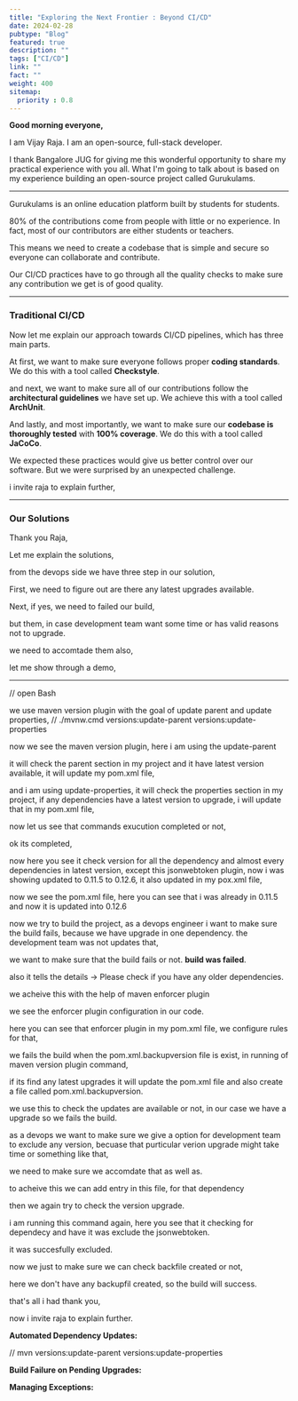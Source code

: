 ```yaml
---
title: "Exploring the Next Frontier : Beyond CI/CD"
date: 2024-02-28
pubtype: "Blog"
featured: true
description: ""
tags: ["CI/CD"]
link: ""
fact: ""
weight: 400
sitemap:
  priority : 0.8
---
```


**Good morning everyone,**

I am Vijay Raja. I am an open-source, full-stack developer.

I thank Bangalore JUG for giving me this wonderful opportunity to share my practical experience with you all. What I'm going to talk about is based on my experience building an open-source project called Gurukulams.

-----------------------------------------------

Gurukulams is an online education platform    built by students for students.

80% of the contributions come from people    with little or no experience. 
In fact, most of our contributors   are either students or teachers.

This means we need to create a codebase     that is simple and secure    so everyone can collaborate and contribute.

Our CI/CD practices have to go through    all the quality checks to make sure    any contribution we get is of good quality.

--------------------------------------------------

### Traditional CI/CD

Now let me explain our approach towards CI/CD pipelines, which has three main parts.

At first, we want to make sure everyone follows proper **coding standards**. We do this with a tool called **Checkstyle**.

and next, we want to make sure all of our contributions follow the **architectural guidelines** we have set up. We achieve this with a tool called **ArchUnit**.

And lastly, and most importantly, we want to make sure our **codebase is thoroughly tested** with **100% coverage**. We do this with a tool called **JaCoCo**.

We expected these practices would give us better control over our software. But we were surprised by an unexpected challenge.

i invite raja to explain further,

----------------------------------------------

### Our Solutions

Thank you Raja,

Let me explain the solutions,

from the devops side we have three step in our solution,

First, we need to figure out are there any latest upgrades available.

Next, if yes, we need to failed our build,

but them, in case development team want some time or has valid reasons not to upgrade.

we need to accomtade them also, 

let me show through a demo,

------------------------

// open Bash

we use maven version plugin with the goal of update parent and update properties,
// ./mvnw.cmd versions:update-parent versions:update-properties

now we see the maven version plugin, here i am using the update-parent

it will check the parent section in my project and it have latest version available, it will update my pom.xml file,

and i am using update-properties, it will check the properties section in my project, if any dependencies have a latest version to upgrade, i will update that in my pom.xml file,

now let us see that commands exucution completed or not, 

ok its completed, 

now here you see it check version for all the dependency and almost every dependencies in latest version, 
except this jsonwebtoken plugin, 
now i was showing updated to 0.11.5 to 0.12.6, it also updated in my pox.xml file,

now we see the pom.xml file, here you can see that i was already in 0.11.5 and now it is updated into 0.12.6

now we try to build the project, as a devops engineer i want to make sure the build fails,
because we have upgrade in one dependency. the development team was not updates that,

we want to make sure that the build fails or not. **build was failed**.

also it tells the details -> Please check if you have any older dependencies.

we acheive this with the help of maven enforcer plugin

we see the enforcer plugin configuration in our code.

here you can see that enforcer plugin in my pom.xml file, we configure rules for that, 

we fails the build when the pom.xml.backupversion file is exist, in running of maven version plugin command,

if its find any latest upgrades it will update the pom.xml file and also create a file called pom.xml.backupversion.

we use this to check the updates are available or not, in our case we have a upgrade so we fails the build. 


as a devops we want to make sure we give a option for development team to exclude any version, becuase that purticular verion upgrade might take time or something like that,

we need to make sure we accomdate that as well as.

to acheive this we can add entry in this file, for that dependency

then we again try to check the version upgrade.

i am running this command again, here you see that it checking for dependecy and have it was exclude the jsonwebtoken.

it was succesfully excluded.

now we just to make sure we can check backfile created or not, 

here we don't have any backupfil created, so the build will success.

that's all i had thank you,

now i invite raja to explain further.


**Automated Dependency Updates:**

// mvn versions:update-parent versions:update-properties

**Build Failure on Pending Upgrades:** 

**Managing Exceptions:**


